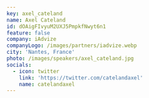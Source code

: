 ```yaml
---
key: axel_cateland
name: Axel Cateland
id: dOAigFIvyuM2UXJ5PmpkfNwyt6n1
feature: false
company: iAdvize
companyLogo: /images/partners/iadvize.webp
city: 'Nantes, France'
photo: /images/speakers/axel_cateland.jpg
socials:
  - icon: twitter
    link: 'https://twitter.com/catelandaxel'
    name: catelandaxel
---
```

